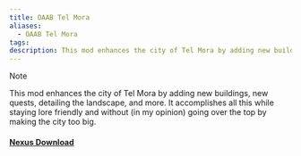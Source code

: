 ```yaml
---
title: OAAB Tel Mora
aliases:
  - OAAB Tel Mora
tags: 
description: This mod enhances the city of Tel Mora by adding new buildings, new quests, detailing the landscape, and more.
---
```

> [!Note]
> This mod enhances the city of Tel Mora by adding new buildings, new quests, detailing the landscape, and more. It accomplishes all this while staying lore friendly and without (in my opinion) going over the top by making the city too big.
#### [Nexus Download](https://www.nexusmods.com/morrowind/mods/46177)
